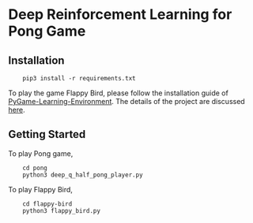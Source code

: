 # Deep Reinforcement Learning for Pong Game


## Installation

```{bash}
    pip3 install -r requirements.txt
```

To play the game Flappy Bird, please follow the installation guide of
[PyGame-Learning-Environment](https://github.com/ntasfi/PyGame-Learning-Environment).
The details of the project are discussed [here](http://pygame-learning-environment.readthedocs.io/en/latest/).


## Getting Started

To play Pong game,

```{bash}
    cd pong
    python3 deep_q_half_pong_player.py
```

To play Flappy Bird,

```{bash}
    cd flappy-bird
    python3 flappy_bird.py
```